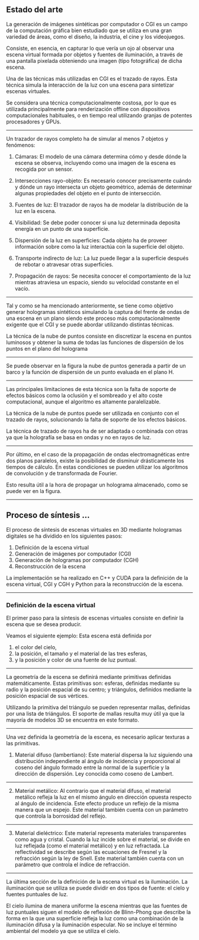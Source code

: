 ## Estado del arte

La generación de imágenes sintéticas por computador o CGI es un campo de la computación gráfica bien estudiado que se utiliza en una gran variedad de áreas, como el diseño, la industria, el cine y los videojuegos. 

Consiste, en esencia, en capturar lo que vería un ojo al observar una escena virtual formada por objetos y fuentes de iluminación, a través de una pantalla pixelada obteniendo una imagen (tipo fotográfica) de dicha escena.

Una de las técnicas más utilizadas en CGI es el trazado de rayos. Esta técnica simula la interacción de la luz con una escena para sintetizar escenas virtuales. 

Se considera una técnica computacionalmente costosa, por lo que es utilizada principalmente para renderización offline con dispositivos computacionales habituales, o en tiempo real utilizando granjas de potentes procesadores y GPUs.

---

Un trazador de rayos completo ha de simular al menos  7 objetos y fenómenos:

1. Cámaras: El modelo de una cámara determina cómo y desde dónde la escena se observa, incluyendo como una imagen de la escena es recogida por un sensor.

2. Intersecciones rayo-objeto: Es necesario conocer precisamente cuándo y dónde un rayo intersecta un objeto geométrico, además de determinar algunas propiedades del objeto en el punto de intersección.

3. Fuentes de luz: El trazador de rayos ha de modelar la distribución de la luz en la escena.

4. Visibilidad: Se debe poder conocer si una luz determinada deposita energía en un punto de una superficie.

5. Dispersión de la luz en superficies: Cada objeto ha de proveer información sobre como la luz interactúa con la superficie del objeto.

6. Transporte indirecto de luz: La luz puede llegar a la superficie después de rebotar o atravesar otras superficies.

7. Propagación de rayos: Se necesita conocer el comportamiento de la luz mientras atraviesa un espacio, siendo su velocidad constante en el vacío.

---

Tal y como se ha mencionado anteriormente, se tiene como objetivo generar hologramas sintéticos simulando la captura del frente de ondas de una escena en un plano siendo este proceso más computacionalmente exigente que el CGI y se puede abordar utilizando distintas técnicas.

La técnica de la nube de puntos consiste en discretizar la escena en puntos luminosos y obtener la suma de todas las funciones de dispersión de los puntos en el plano del holograma

---

Se puede observar en la figura la nube de puntos generada a partir de un barco y la función de dispersión de un punto evaluada en el plano H.

---

Las principales limitaciones de esta técnica son la falta de soporte de efectos básicos como la oclusión y el sombreado y el alto coste computacional, aunque el algoritmo es altamente paralelizable.

La técnica de la nube de puntos puede ser utilizada en conjunto con el trazado de rayos, solucionando la falta de soporte de los efectos básicos.

La técnica de trazado de rayos ha de ser adaptada o combinada con otras ya que la holografía se basa en ondas y no en rayos de luz.

---

Por último, en el caso de la propagación de ondas electromagnéticas entre dos planos paralelos, existe la posibilidad de disminuir drásticamente los tiempos de cálculo. En estas condiciones se pueden utilizar los algoritmos de convolución y de transformada de Fourier.

Esto resulta útil a la hora de propagar un holograma almacenado, como se puede ver en la figura.

---

## Proceso de síntesis ...

El proceso de síntesis de escenas virtuales en 3D mediante hologramas digitales se ha dividido en los siguientes pasos:

1. Definición de la escena virtual
2. Generación de imágenes por computador (CGI)
3. Generación de hologramas por computador (CGH)
4. Reconstrucción de la escena

La implementación se ha realizado en C++ y CUDA para la definición de la escena virtual, CGI y CGH y Python para la reconstrucción de la escena.

---

### Definición de la escena virtual

El primer paso para la síntesis de escenas virtuales consiste en definir la escena que se desea producir. 

Veamos el siguiente ejemplo: Esta escena está definida por 

1. el color del cielo, 
2. la posición, el tamaño y el material de las tres esferas,
3. y la posición y color de una fuente de luz puntual.

---

La geometría de la escena se definirá mediante primitivas definidas matemáticamente. Estas primitivas son: esferas, definidas mediante su radio y la posición espacial de su centro; y triángulos, definidos mediante la posición espacial de sus vértices. 

Utilizando la primitiva del triángulo se pueden representar mallas, definidas por una lista de triángulos. El soporte de mallas resulta muy útil ya que la mayoría de modelos 3D se encuentra en este formato.

---

Una vez definida la geometría de la escena, es necesario aplicar texturas a las primitivas.

1. Material difuso (lambertiano): Este material dispersa la luz siguiendo una distribución independiente al ángulo de incidencia y proporcional al coseno del ángulo formado entre la normal de la superficie y la dirección de dispersión. Ley conocida como coseno de Lambert.

---

2. Material metálico: Al contrario que el material difuso, el material metálico refleja la luz en el mismo ángulo en dirección opuesta respecto al ángulo de incidencia. Este efecto produce un reflejo de la misma manera que un espejo. Este material también cuenta con un parámetro que controla la borrosidad del reflejo.

---

3. Material dieléctrico: Este material representa materiales transparentes como agua y cristal. Cuando la luz incide sobre el material, se divide en luz reflejada (como el material metálico) y en luz refractada. La reflectividad se describe según las ecuaciones de Fresnel y la refracción según la ley de Snell. Este material también cuenta con un parámetro que controla el índice de refracción.

---

La última sección de la definición de la escena virtual es la iluminación. La iluminación que se utiliza se puede dividir en dos tipos de fuente: el cielo y fuentes puntuales de luz.

El cielo ilumina de manera uniforme la escena mientras que las fuentes de luz puntuales siguen el modelo de reflexión de Blinn-Phong que describe la forma en la que una superficie refleja la luz como una combinación de la iluminación difusa y la iluminación especular. No se incluye el término ambiental del modelo ya que se utiliza el cielo.

